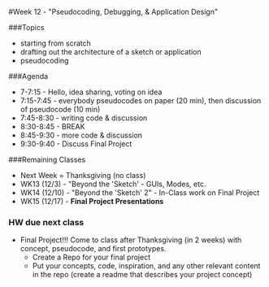 #Week 12 - "Pseudocoding, Debugging, & Application Design"

###Topics

* starting from scratch
* drafting out the architecture of a sketch or application
* pseudocoding

###Agenda

* 7-7:15 - Hello, idea sharing, voting on idea
* 7:15-7:45 - everybody pseudocodes on paper (20 min), then discussion of pseudocode (10 min)
* 7:45-8:30 - writing code & discussion
* 8:30-8:45 - BREAK
* 8:45-9:30 - more code & discussion
* 9:30-9:40 - Discuss Final Project

###Remaining Classes
* Next Week = Thanksgiving (no class)
* WK13 (12/3) - "Beyond the 'Sketch' - GUIs, Modes, etc.
* WK14 (12/10) - "Beyond the 'Sketch' 2" - In-Class work on Final Project
* WK15 (12/17) - **Final Project Presentations**



### HW due next class

* Final Project!!! Come to class after Thanksgiving (in 2 weeks) with concept, pseudocode, and first prototypes.
	* Create a Repo for your final project
	* Put your concepts, code, inspiration, and any other relevant content in the repo (create a readme that describes your project concept) 

